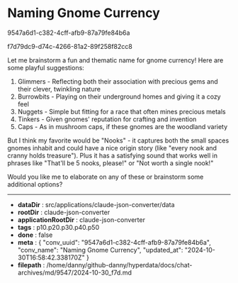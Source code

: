 # Naming Gnome Currency

9547a6d1-c382-4cff-afb9-87a79fe84b6a

f7d79dc9-d74c-4266-81a2-89f258f82cc8

 Let me brainstorm a fun and thematic name for gnome currency! Here are some playful suggestions:

1. Glimmers - Reflecting both their association with precious gems and their clever, twinkling nature
2. Burrowbits - Playing on their underground homes and giving it a cozy feel
3. Nuggets - Simple but fitting for a race that often mines precious metals
4. Tinkers - Given gnomes' reputation for crafting and invention
5. Caps - As in mushroom caps, if these gnomes are the woodland variety 

But I think my favorite would be "Nooks" - it captures both the small spaces gnomes inhabit and could have a nice origin story (like "every nook and cranny holds treasure"). Plus it has a satisfying sound that works well in phrases like "That'll be 5 nooks, please!" or "Not worth a single nook!"

Would you like me to elaborate on any of these or brainstorm some additional options?

---

* **dataDir** : src/applications/claude-json-converter/data
* **rootDir** : claude-json-converter
* **applicationRootDir** : claude-json-converter
* **tags** : p10.p20.p30.p40.p50
* **done** : false
* **meta** : {
  "conv_uuid": "9547a6d1-c382-4cff-afb9-87a79fe84b6a",
  "conv_name": "Naming Gnome Currency",
  "updated_at": "2024-10-30T16:58:42.338170Z"
}
* **filepath** : /home/danny/github-danny/hyperdata/docs/chat-archives/md/9547/2024-10-30_f7d.md